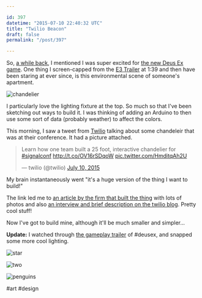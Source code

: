```yaml
---

id: 397
datetime: "2015-07-10 22:40:32 UTC"
title: "Twilio Beacon"
draft: false
permalink: "/post/397"

---
```


So, [a while back](https://writing.natwelch.com/post/100), I mentioned I was super excited for [the new Deus Ex game](https://en.wikipedia.org/wiki/Deus_Ex:_Mankind_Divided). One thing I screen-capped from the [E3 Trailer](https://www.youtube.com/watch?v=LdVexfTfevU) at 1:39 and then have been staring at ever since, is this environmental scene of someone's apartment.

![chandelier](http://cl.ly/bvoi/d)

I particularly love the lighting fixture at the top. So much so that I've been sketching out ways to build it. I was thinking of adding an Arduino to then use some sort of data (probably weather) to affect the colors.

This morning, I saw a tweet from [Twilio](https://www.twilio.com/) talking about some chandeleir that was at their conference. It had a picture attached.

<blockquote class="twitter-tweet" lang="en"><p lang="en" dir="ltr">Learn how one team built a 25 foot, interactive chandelier for <a href="https://twitter.com/hashtag/signalconf?src=hash">#signalconf</a> <a href="http://t.co/OV16rSDqoW">http://t.co/OV16rSDqoW</a> <a href="http://t.co/HmditqAh2U">pic.twitter.com/HmditqAh2U</a></p>&mdash; twilio (@twilio) <a href="https://twitter.com/twilio/status/619530523321327616">July 10, 2015</a></blockquote>
<script async src="//platform.twitter.com/widgets.js" charset="utf-8"></script>

My brain instantaneously went "it's a huge version of the thing I want to build!"

The link led me to [an article by the firm that built the thing](http://work.gmunk.com/Twilio-Beacon) with lots of photos and also [an interview and brief description on the twilio blog](https://www.twilio.com/blog/2015/07/building-beacon-how-one-team-built-a-25-foot-interactive-chandelier-at-signal.html). Pretty cool stuff!

Now I've got to build mine, although it'll be much smaller and simpler...

**Update:** I watched through [the gameplay trailer](https://www.youtube.com/watch?v=jh-iX2bxOjI) of #deusex, and snapped some more cool lighting.

![star](http://cl.ly/bw08/d)

![two](http://cl.ly/bvqK/d)

![penguins](http://cl.ly/bvcq/d)

#art #design

